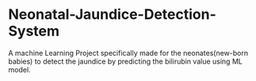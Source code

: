 # Neonatal-Jaundice-Detection-System
A machine Learning Project specifically made for the neonates(new-born babies) to detect the jaundice by predicting the bilirubin value using ML model.
